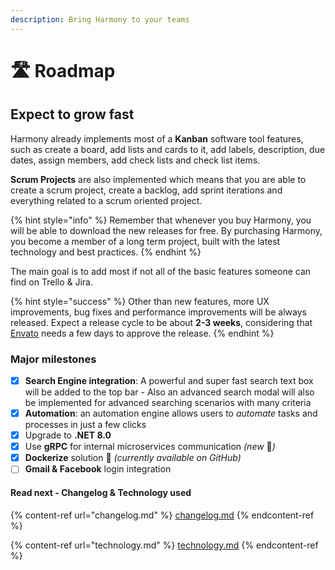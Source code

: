 ```yaml
---
description: Bring Harmony to your teams
---
```


# 🛣 Roadmap

## Expect to grow fast

Harmony already implements most of a **Kanban** software tool features, such as create a board, add lists and cards to it, add labels, description, due dates, assign members, add check lists and check list items.

**Scrum Projects** are also implemented which means that you are able to create a scrum project, create a backlog, add sprint iterations and everything related to a scrum oriented project.

{% hint style="info" %}
Remember that whenever you buy Harmony, you will be able to download the new releases for free. By purchasing Harmony, you become a member of a long term project, built with the latest technology and best practices.&#x20;
{% endhint %}

The main goal is to add most if not all of the basic features someone can find on Trello & Jira.&#x20;

{% hint style="success" %}
Other than new features, more UX improvements, bug fixes and performance improvements will be always released. Expect a release cycle to be about **2-3 weeks**, considering that [Envato](https://codecanyon.net/item/harmony-project-management-tool/49138488) needs a few days to approve the release.
{% endhint %}

### Major milestones

* [x] **Search Engine integration**: A powerful and super fast search text box will be added to the top bar - Also an advanced search modal will also be implemented for advanced searching scenarios with many criteria
* [x] **Automation**: an automation engine allows users to _automate_ tasks and processes in just a few clicks
* [x] Upgrade to **.NET 8.0**&#x20;
* [x] Use **gRPC** for internal microservices communication _(new_ :rocket:_)_
* [x] **Dockerize** solution :whale: _(currently available on GitHub)_
* [ ] **Gmail & Facebook** login integration

#### Read next - Changelog & Technology used

{% content-ref url="changelog.md" %}
[changelog.md](changelog.md)
{% endcontent-ref %}

{% content-ref url="technology.md" %}
[technology.md](technology.md)
{% endcontent-ref %}
